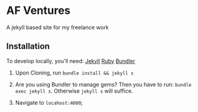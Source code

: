 # AF Ventures

A jekyll based site for my freelance work


## Installation
To develop locally, you'll need:
[Jekyll](https://jekyllrb.com)
[Ruby](https://www.ruby-lang.org/en/downloads/)
[Bundler](bundler.io)

1. Upon Cloning, run `bundle install && jekyll s`

2.  Are you using Bundler to manage gems? Then you have to run:
`bundle exec jekyll s`. Otherwise `jekyll s` will suffice.

3. Navigate to `locahost:4000`;

